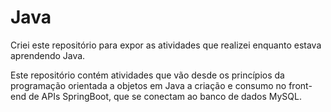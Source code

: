 <h1>Java</h1>

<p>Criei este repositório para expor as atividades que realizei enquanto estava aprendendo Java.</p>

<p>Este repositório contém atividades que vão desde os princípios da programação orientada a objetos em Java a criação e consumo no front-end de APIs SpringBoot, que se conectam ao banco de dados MySQL.</p>

